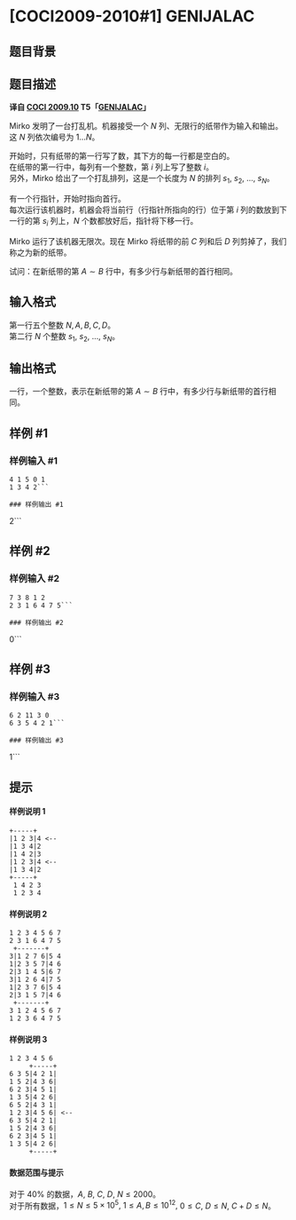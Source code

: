 # [COCI2009-2010#1] GENIJALAC

## 题目背景



## 题目描述

 **译自 [COCI 2009.10](http://hsin.hr/coci/archive/2009_2010/) T5「[GENIJALAC](http://hsin.hr/coci/archive/2009_2010/contest1_tasks.pdf)」**

Mirko 发明了一台打乱机。机器接受一个 $N$ 列、无限行的纸带作为输入和输出。这 $N$ 列依次编号为 $1\ldots N$。

开始时，只有纸带的第一行写了数，其下方的每一行都是空白的。  
在纸带的第一行中，每列有一个整数，第 $i$ 列上写了整数 $i$。  
另外，Mirko 给出了一个打乱排列，这是一个长度为 $N$ 的排列 $s_1,$ $s_2,$ $\ldots,$ $s_N$。

有一个行指针，开始时指向首行。  
每次运行该机器时，机器会将当前行（行指针所指向的行）位于第 $i$ 列的数放到下一行的第 $s_i$ 列上，$N$ 个数都放好后，指针将下移一行。

Mirko 运行了该机器无限次。现在 Mirko 将纸带的前 $C$ 列和后 $D$ 列剪掉了，我们称之为新的纸带。

试问：在新纸带的第 $A\sim B$ 行中，有多少行与新纸带的首行相同。

## 输入格式

第一行五个整数 $N, A, B, C, D$。  
第二行 $N$ 个整数 $s_1,$ $s_2,$ $\ldots,$ $s_N$。

## 输出格式

一行，一个整数，表示在新纸带的第 $A\sim B$ 行中，有多少行与新纸带的首行相同。

## 样例 #1

### 样例输入 #1
```
4 1 5 0 1
1 3 4 2```

### 样例输出 #1

```
2```

## 样例 #2

### 样例输入 #2
```
7 3 8 1 2
2 3 1 6 4 7 5```

### 样例输出 #2

```
0```

## 样例 #3

### 样例输入 #3
```
6 2 11 3 0
6 3 5 4 2 1```

### 样例输出 #3

```
1```

## 提示

#### 样例说明 1
```plain
+-----+
|1 2 3|4 <--
|1 3 4|2
|1 4 2|3
|1 2 3|4 <--
|1 3 4|2
+-----+
 1 4 2 3
 1 2 3 4
```

#### 样例说明 2
```plain
1 2 3 4 5 6 7
2 3 1 6 4 7 5
 +-------+
3|1 2 7 6|5 4
1|2 3 5 7|4 6
2|3 1 4 5|6 7
3|1 2 6 4|7 5
1|2 3 7 6|5 4
2|3 1 5 7|4 6
 +-------+
3 1 2 4 5 6 7
1 2 3 6 4 7 5
```

#### 样例说明 3
```plain
1 2 3 4 5 6
     +-----+
6 3 5|4 2 1|
1 5 2|4 3 6|
6 2 3|4 5 1|
1 3 5|4 2 6|
6 5 2|4 3 1|
1 2 3|4 5 6| <--
6 3 5|4 2 1|
1 5 2|4 3 6|
6 2 3|4 5 1|
1 3 5|4 2 6|
     +-----+
```

#### 数据范围与提示
对于 $40\%$ 的数据，$A,$ $B,$ $C,$ $D,$ $N\le 2000$。  
对于所有数据，$1\le N\le 5\times 10^5,$ $1\le A, B\le 10^{12},$ $0\le C,$ $D\le N,$ $C+D\le N$。
